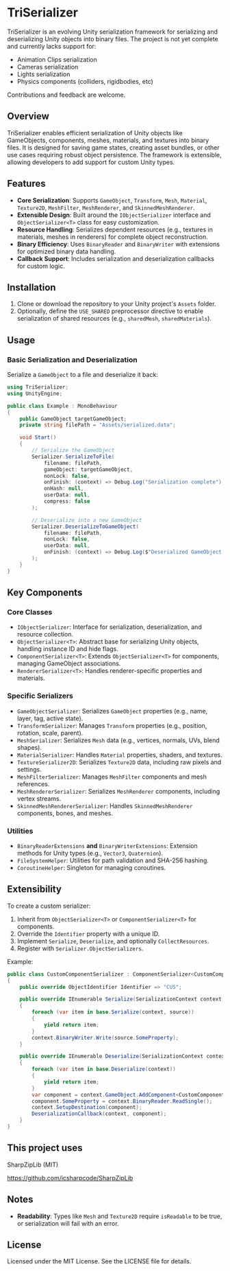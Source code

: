 
# TriSerializer

TriSerializer is an evolving Unity serialization framework for serializing and deserializing Unity objects into binary files. The project is not yet complete and currently lacks support for:

- Animation Clips serialization
- Cameras serialization
- Lights serialization
- Physics components (colliders, rigidbodies, etc)

Contributions and feedback are welcome.

## Overview

TriSerializer enables efficient serialization of Unity objects like GameObjects, components, meshes, materials, and textures into binary files. It is designed for saving game states, creating asset bundles, or other use cases requiring robust object persistence. The framework is extensible, allowing developers to add support for custom Unity types.

## Features

- **Core Serialization**: Supports `GameObject`, `Transform`, `Mesh`, `Material`, `Texture2D`, `MeshFilter`, `MeshRenderer`, and `SkinnedMeshRenderer`.
- **Extensible Design**: Built around the `IObjectSerializer` interface and `ObjectSerializer<T>` class for easy customization.
- **Resource Handling**: Serializes dependent resources (e.g., textures in materials, meshes in renderers) for complete object reconstruction.
- **Binary Efficiency**: Uses `BinaryReader` and `BinaryWriter` with extensions for optimized binary data handling.
- **Callback Support**: Includes serialization and deserialization callbacks for custom logic.

## Installation

1. Clone or download the repository to your Unity project's `Assets` folder.
2. Optionally, define the `USE_SHARED` preprocessor directive to enable serialization of shared resources (e.g., `sharedMesh`, `sharedMaterials`).

## Usage

### Basic Serialization and Deserialization

Serialize a `GameObject` to a file and deserialize it back:

```csharp
using TriSerializer;
using UnityEngine;

public class Example : MonoBehaviour
{
    public GameObject targetGameObject;
    private string filePath = "Assets/serialized.data";

    void Start()
    {
        // Serialize the GameObject
        Serializer.SerializeToFile(
            filename: filePath,
            gameObject: targetGameObject,
            nonLock: false,
            onFinish: (context) => Debug.Log("Serialization complete"),
            onHash: null,
            userData: null,
            compress: false
        );

        // Deserialize into a new GameObject
        Serializer.DeserializeToGameObject(
            filename: filePath,
            nonLock: false,
            userData: null,
            onFinish: (context) => Debug.Log($"Deserialized GameObject: {context.GameObject.name}")
        );
    }
}
```

## Key Components

### Core Classes

- `IObjectSerializer`: Interface for serialization, deserialization, and resource collection.
- `ObjectSerializer<T>`: Abstract base for serializing Unity objects, handling instance ID and hide flags.
- `ComponentSerializer<T>`: Extends `ObjectSerializer<T>` for components, managing GameObject associations.
- `RendererSerializer<T>`: Handles renderer-specific properties and materials.

### Specific Serializers

- `GameObjectSerializer`: Serializes `GameObject` properties (e.g., name, layer, tag, active state).
- `TransformSerializer`: Manages `Transform` properties (e.g., position, rotation, scale, parent).
- `MeshSerializer`: Serializes `Mesh` data (e.g., vertices, normals, UVs, blend shapes).
- `MaterialSerializer`: Handles `Material` properties, shaders, and textures.
- `TextureSerializer2D`: Serializes `Texture2D` data, including raw pixels and settings.
- `MeshFilterSerializer`: Manages `MeshFilter` components and mesh references.
- `MeshRendererSerializer`: Serializes `MeshRenderer` components, including vertex streams.
- `SkinnedMeshRendererSerializer`: Handles `SkinnedMeshRenderer` components, bones, and meshes.

### Utilities

- `BinaryReaderExtensions` **and** `BinaryWriterExtensions`: Extension methods for Unity types (e.g., `Vector3`, `Quaternion`).
- `FileSystemHelper`: Utilities for path validation and SHA-256 hashing.
- `CoroutineHelper`: Singleton for managing coroutines.

## Extensibility

To create a custom serializer:

1. Inherit from `ObjectSerializer<T>` or `ComponentSerializer<T>` for components.
2. Override the `Identifier` property with a unique ID.
3. Implement `Serialize`, `Deserialize`, and optionally `CollectResources`.
4. Register with `Serializer.ObjectSerializers`.

Example:

```csharp
public class CustomComponentSerializer : ComponentSerializer<CustomComponent>
{
    public override ObjectIdentifier Identifier => "CUS";

    public override IEnumerable Serialize(SerializationContext context, CustomComponent source)
    {
        foreach (var item in base.Serialize(context, source))
        {
            yield return item;
        }
        context.BinaryWriter.Write(source.SomeProperty);
    }

    public override IEnumerable Deserialize(SerializationContext context)
    {
        foreach (var item in base.Deserialize(context))
        {
            yield return item;
        }
        var component = context.GameObject.AddComponent<CustomComponent>();
        component.SomeProperty = context.BinaryReader.ReadSingle();
        context.SetupDestination(component);
        DeserializationCallback(context, component);
    }
}
```

## This project uses
SharpZipLib (MIT)

https://github.com/icsharpcode/SharpZipLib

## Notes

- **Readability**: Types like `Mesh` and `Texture2D` require `isReadable` to be true, or serialization will fail with an error.

## License

Licensed under the MIT License. See the LICENSE file for details.
